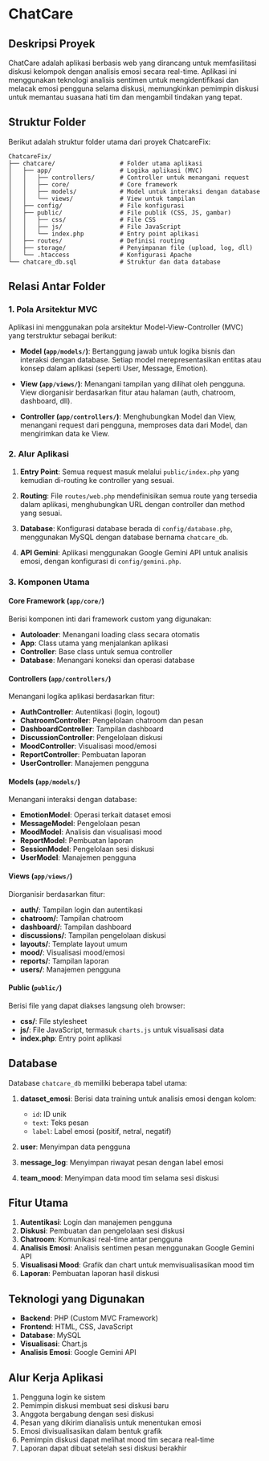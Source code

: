 # ChatCare

## Deskripsi Proyek

ChatCare adalah aplikasi berbasis web yang dirancang untuk memfasilitasi diskusi kelompok dengan analisis emosi secara real-time. Aplikasi ini menggunakan teknologi analisis sentimen untuk mengidentifikasi dan melacak emosi pengguna selama diskusi, memungkinkan pemimpin diskusi untuk memantau suasana hati tim dan mengambil tindakan yang tepat.

## Struktur Folder

Berikut adalah struktur folder utama dari proyek ChatcareFix:

```
ChatcareFix/
├── chatcare/                  # Folder utama aplikasi
│   ├── app/                   # Logika aplikasi (MVC)
│   │   ├── controllers/       # Controller untuk menangani request
│   │   ├── core/              # Core framework
│   │   ├── models/            # Model untuk interaksi dengan database
│   │   └── views/             # View untuk tampilan
│   ├── config/                # File konfigurasi
│   ├── public/                # File publik (CSS, JS, gambar)
│   │   ├── css/               # File CSS
│   │   ├── js/                # File JavaScript
│   │   └── index.php          # Entry point aplikasi
│   ├── routes/                # Definisi routing
│   ├── storage/               # Penyimpanan file (upload, log, dll)
│   └── .htaccess              # Konfigurasi Apache
└── chatcare_db.sql            # Struktur dan data database
```

## Relasi Antar Folder

### 1. Pola Arsitektur MVC

Aplikasi ini menggunakan pola arsitektur Model-View-Controller (MVC) yang terstruktur sebagai berikut:

- **Model (`app/models/`)**: Bertanggung jawab untuk logika bisnis dan interaksi dengan database. Setiap model merepresentasikan entitas atau konsep dalam aplikasi (seperti User, Message, Emotion).

- **View (`app/views/`)**: Menangani tampilan yang dilihat oleh pengguna. View diorganisir berdasarkan fitur atau halaman (auth, chatroom, dashboard, dll).

- **Controller (`app/controllers/`)**: Menghubungkan Model dan View, menangani request dari pengguna, memproses data dari Model, dan mengirimkan data ke View.

### 2. Alur Aplikasi

1. **Entry Point**: Semua request masuk melalui `public/index.php` yang kemudian di-routing ke controller yang sesuai.

2. **Routing**: File `routes/web.php` mendefinisikan semua route yang tersedia dalam aplikasi, menghubungkan URL dengan controller dan method yang sesuai.

3. **Database**: Konfigurasi database berada di `config/database.php`, menggunakan MySQL dengan database bernama `chatcare_db`.

4. **API Gemini**: Aplikasi menggunakan Google Gemini API untuk analisis emosi, dengan konfigurasi di `config/gemini.php`.

### 3. Komponen Utama

#### Core Framework (`app/core/`)

Berisi komponen inti dari framework custom yang digunakan:
- **Autoloader**: Menangani loading class secara otomatis
- **App**: Class utama yang menjalankan aplikasi
- **Controller**: Base class untuk semua controller
- **Database**: Menangani koneksi dan operasi database

#### Controllers (`app/controllers/`)

Menangani logika aplikasi berdasarkan fitur:
- **AuthController**: Autentikasi (login, logout)
- **ChatroomController**: Pengelolaan chatroom dan pesan
- **DashboardController**: Tampilan dashboard
- **DiscussionController**: Pengelolaan diskusi
- **MoodController**: Visualisasi mood/emosi
- **ReportController**: Pembuatan laporan
- **UserController**: Manajemen pengguna

#### Models (`app/models/`)

Menangani interaksi dengan database:
- **EmotionModel**: Operasi terkait dataset emosi
- **MessageModel**: Pengelolaan pesan
- **MoodModel**: Analisis dan visualisasi mood
- **ReportModel**: Pembuatan laporan
- **SessionModel**: Pengelolaan sesi diskusi
- **UserModel**: Manajemen pengguna

#### Views (`app/views/`)

Diorganisir berdasarkan fitur:
- **auth/**: Tampilan login dan autentikasi
- **chatroom/**: Tampilan chatroom
- **dashboard/**: Tampilan dashboard
- **discussions/**: Tampilan pengelolaan diskusi
- **layouts/**: Template layout umum
- **mood/**: Visualisasi mood/emosi
- **reports/**: Tampilan laporan
- **users/**: Manajemen pengguna

#### Public (`public/`)

Berisi file yang dapat diakses langsung oleh browser:
- **css/**: File stylesheet
- **js/**: File JavaScript, termasuk `charts.js` untuk visualisasi data
- **index.php**: Entry point aplikasi

## Database

Database `chatcare_db` memiliki beberapa tabel utama:

1. **dataset_emosi**: Berisi data training untuk analisis emosi dengan kolom:
   - `id`: ID unik
   - `text`: Teks pesan
   - `label`: Label emosi (positif, netral, negatif)

2. **user**: Menyimpan data pengguna

3. **message_log**: Menyimpan riwayat pesan dengan label emosi

4. **team_mood**: Menyimpan data mood tim selama sesi diskusi

## Fitur Utama

1. **Autentikasi**: Login dan manajemen pengguna
2. **Diskusi**: Pembuatan dan pengelolaan sesi diskusi
3. **Chatroom**: Komunikasi real-time antar pengguna
4. **Analisis Emosi**: Analisis sentimen pesan menggunakan Google Gemini API
5. **Visualisasi Mood**: Grafik dan chart untuk memvisualisasikan mood tim
6. **Laporan**: Pembuatan laporan hasil diskusi

## Teknologi yang Digunakan

- **Backend**: PHP (Custom MVC Framework)
- **Frontend**: HTML, CSS, JavaScript
- **Database**: MySQL
- **Visualisasi**: Chart.js
- **Analisis Emosi**: Google Gemini API

## Alur Kerja Aplikasi

1. Pengguna login ke sistem
2. Pemimpin diskusi membuat sesi diskusi baru
3. Anggota bergabung dengan sesi diskusi
4. Pesan yang dikirim dianalisis untuk menentukan emosi
5. Emosi divisualisasikan dalam bentuk grafik
6. Pemimpin diskusi dapat melihat mood tim secara real-time
7. Laporan dapat dibuat setelah sesi diskusi berakhir
